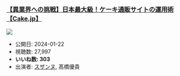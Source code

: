 ### [【異業界への挑戦】日本最大級！ケーキ通販サイトの運用術【Cake.jp】](https://www.youtube.com/watch?v=dgomaWAZtyQ)
[![](https://img.youtube.com/vi/dgomaWAZtyQ/sddefault.jpg)](https://www.youtube.com/watch?v=dgomaWAZtyQ)
-   公開日: 2024-01-22
-   視聴数: 27,997
-   **いいね数: 303**
-   出演者: [スザンヌ](/rehacq_fan/people/スザンヌ "wikilink"), 髙橋優貴
